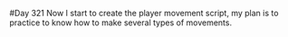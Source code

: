 #Day 321
Now I start to create the player movement script, my plan is to practice to know how to make several types of movements.
